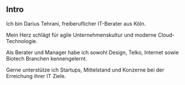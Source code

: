 ## <i class="fa fa-heartbeat" aria-hidden="true"></i> Intro
Ich bin Darius Tehrani, freiberuflicher IT-Berater aus Köln.

Mein Herz schlägt für agile Unternehmenskultur und moderne Cloud-Technologie.

Als Berater und Manager habe ich sowohl Design, Telko, Internet sowie Biotech Branchen kennengelernt.

Gerne unterstütze ich Startups, Mittelstand und Konzerne bei der Erreichung ihrer IT Ziele.